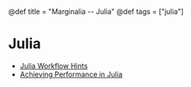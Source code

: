 @def title = "Marginalia -- Julia"
@def tags = ["julia"]

# Julia

- [Julia Workflow Hints](julia-workflow)
- [Achieving Performance in Julia](julia-performance)

